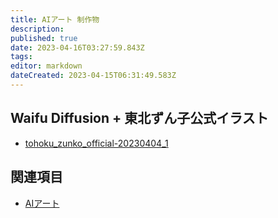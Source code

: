 ```yaml
---
title: AIアート 制作物
description: 
published: true
date: 2023-04-16T03:27:59.843Z
tags: 
editor: markdown
dateCreated: 2023-04-15T06:31:49.583Z
---
```


## Waifu Diffusion + 東北ずん子公式イラスト

- [tohoku_zunko_official-20230404_1](/aiart/work/tohoku_zunko_official-20230404_1)

## 関連項目

- [AIアート](/aiart)
